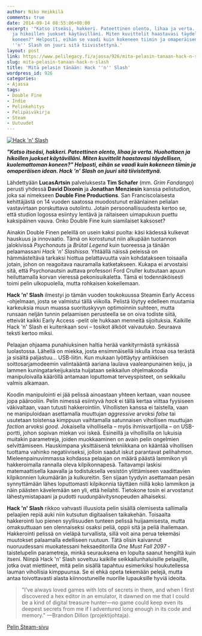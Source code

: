 ```yaml
---
author: Niko Heikkilä
comments: true
date: 2014-09-14 08:55:06+00:00
excerpt: '"Katso itseäsi, hakkeri. Pateettinen olento, lihaa ja verta. Huohottaen
  ja hikoillen juokset käytävilläni. Miten kuvittelit haastavasi täydellisen, kuolemattoman
  koneen?" Helposti, eihän se vaadi kuin kokeneen tiimin ja omaperäisen idean. Hack
  ''n'' Slash on juuri sitä tiivistettynä.'
layout: post
link: https://www.pelilegacy.fi/ajassa/926/mita-pelasin-tanaan-hack-n-slash
slug: mita-pelasin-tanaan-hack-n-slash
title: 'Mitä pelasin tänään: Hack ''n'' Slash'
wordpress_id: 926
categories:
- Ajassa
tags:
- Double Fine
- Indie
- Pelinkehitys
- Pelipäiväkirja
- Steam
- Uutuudet
---
```


[![Hack 'n' Slash](/uploads/2014/09/hack_n_slash-1050x590.png)](/uploads/2014/09/hack_n_slash.png)

**_"Katso itseäsi, hakkeri. Pateettinen olento, lihaa ja verta. Huohottaen ja hikoillen juokset käytävilläni. Miten kuvittelit haastavasi täydellisen, kuolemattoman koneen?" Helposti, eihän se vaadi kuin kokeneen tiimin ja omaperäisen idean. Hack 'n' Slash on juuri sitä tiivistettynä._**

Lähdettyään **LucasArtsin** palveluksesta **Tim Schafer** (mm. _Grim Fandango_) perusti yhdessä **David Dixonin** ja **Jonathan Menziesin** kanssa pelistudion, joka sai nimekseen **Double Fine Productions**. San Franciscolaisesta kehittäjästä on 14 vuoden saatossa muodostunut eräänlainen pelialan vastavirtaan porskuttava outolintu. Jotain persoonallisuudesta kertoo se, että studion logossa esiintyy lentävä ja raitaiseen uimapukuun puettu kaksipäinen vauva. Onko Double Fine kuin siamilaiset kaksoset?

Ainakin Double Finen peleillä on usein kaksi puolta: käsi kädessä kulkevat hauskuus ja innovaatio. Tämä on korostunut niin alkupään tuotannon jalokivissä _Psychonauts_ ja _Brütal Legend_ kuin tuoreessa ja tänään pelaamassani _Hack 'n' Slashissa_. Yhtäällä näissä peleissä on hämmästeltävä tarkaksi hiottua pelattavuutta vain kohdatakseen toisaalla jotain, johon on reagoitava nauramalla katketakseen. Kukapa ei arvostaisi sitä, että Psychonautsin auttava professori Ford Cruller kutsutaan apuun heiluttamalla korvan vieressä pekonisuikaletta. Tämä ei todennäköisesti toimi pelin ulkopuolella, mutta rohkaisen kokeilemaan.

**Hack 'n' Slash** ilmestyi jo tämän vuoden toukokuussa Steamin Early Access -ohjelmaan, josta se valmistui tällä viikolla. Pelistä löytyy edelleen muutamia karkeuksia muun muassa suorituskyvyn optimoinnin suhteen, mutta runsaan neljän tunnin pelaamisen perusteella se on oiva todiste siitä, etteivät kaikki Early Access -pelit ole hukkaan menneitä sijoituksia. Kaikille Hack 'n' Slash ei kuitenkaan sovi – tosikot älkööt vaivautuko. Seuraava teksti kertoo miksi.

Pelaajan ohjaama punahiuksinen haltia herää vankityrmästä synkässä luolastossa. Lähellä on miekka, josta ensimmäisellä iskulla irtoaa osa terästä ja sisältä paljastuu… USB-liitin. Kun mukaan lyöttäytyy antiikkisen soittosarjamodeemin valintaääntä aariana laulava vaaleanpunainen keiju, ja lammen kuningatarkeijukaista huijataan seikkailun ohjelmakoodia manipuloivalla kääröllä antamaan loputtomat terveyspisteet, on seikkailu valmis alkamaan.

Koodin manipulointi ei jää pelissä ainoastaan yhteen kertaan, vaan nousee jopa päärooliin. Pelin nimessä esiintyvä _hack_ ei tällä kertaa viittaa fyysiseen väkivaltaan, vaan tutusti hakkerointiin. Vihollisten kanssa ei taistella, vaan ne manipuloidaan asettamalla muuttujan _aggressive_ arvoksi _false_ tai usutetaan toistensa kimppuun vaihtamalla satunnaisen vihollisen muuttujan _faction_ arvoksi _good_. Jokaisella vihollisella – myös ihmisvartijoilla – on USB-portti, johon sopivan miekan voi iskeä. Esineillä ja vihollisilla on lukuisia muitakin parametreja, joiden muokkaaminen on avain pelin ongelmien selvittämiseen. Hauskimpana yksittäisenä tekniikkana on kääntää vihollisen tuottama vahinko negatiiviseksi, jolloin saadut iskut parantavat pelihahmon. Mieleenpainuvimmassa kohdassa pelaajan on määrä päästä lammikon yli hakkeroimalla rannalla oleva kilpikonnapesä. Taitavampi laskisi matemaattisella kaavalla ja todistuksella vesistön ylittämiseen vaadittavien kilpikonnien lukumäärän ja kulkureitin. Sen sijaan tyydyin asettamaan pesän synnyttämään lähes loputtomasti kilpikonnia täyttäen niillä koko lammikon ja näin päästen kävelemään sen yli, että heilahti. Tietokone tosin ei arvostanut lähestymistapaani ja pudotti ruudunpäivitysnopeuden alhaiseksi.

**Hack 'n' Slash** rikkoo vahvasti illuusiota pelin sisällä olemisesta sallimalla pelaajien repiä auki niin kutsutun digitaalisen taikakehän. Toisaalta hakkerointi luo pienen syyllisuuden tunteen pelissä huijaamisesta, mutta omaksuttuaan sen olennaiseksi osaksi peliä, oppii sitä ja peliä ihailemaan. Hakkerointi pelissä on vieläpä turvallista, sillä voit aina perua tekemäsi muutokset palaamalla edelliseen ruutuun. Tätä olisin kaivannut nuoruudessani muokatessani heksaeditorilla _One Must Fall 2097_ -taistelupelin parametreja, minkä seurauksena en lopulta saanut hengiltä kuin itseni. Niinpä Hack 'n' Slash soveltuu kaikille seikkailunhaluisille pelaajille, jotka ovat miettineet, mitä pelin sisällä tapahtuu esimerkiksi houkutellessa lauman vihollisia kimppuunsa. Se ei ehkä opeta tekemään pelejä, mutta antaa toivottavasti alasta kiinnostuneille nuorille lupauksille hyviä ideoita.



<blockquote>"I’ve always loved games with lots of secrets in them, and when I first discovered a hex editor in an emulator, it dawned on me that I could be a kind of digital treasure hunter—no game could keep even its deepest secrets from me if I adventured long enough in its code and memory." —Brandon Dillon (projektijohtaja).</blockquote>







[Pelin Steam-sivu](http://store.steampowered.com/app/246070/)
